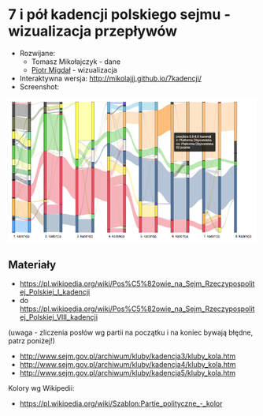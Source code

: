 # 7 i pół kadencji polskiego sejmu - wizualizacja przepływów

* Rozwijane:
  * Tomasz Mikołajczyk - dane
  * [Piotr Migdał](http://p.migdal.pl/) - wizualizacja
* Interaktywna wersja: http://mikolajjj.github.io/7kadencji/
* Screenshot:

![Przepływy członkowska w 7 i pół kadencjach polskiego sejmu](screenshot.png)


## Materiały

* https://pl.wikipedia.org/wiki/Pos%C5%82owie_na_Sejm_Rzeczypospolitej_Polskiej_I_kadencji
* do https://pl.wikipedia.org/wiki/Pos%C5%82owie_na_Sejm_Rzeczypospolitej_Polskiej_VIII_kadencji

(uwaga - zliczenia posłów wg partii na początku i na koniec bywają błędne, patrz poniżej!)

* http://www.sejm.gov.pl/archiwum/kluby/kadencja3/kluby_kola.htm
* http://www.sejm.gov.pl/archiwum/kluby/kadencja4/kluby_kola.htm
* http://www.sejm.gov.pl/archiwum/kluby/kadencja5/kluby_kola.htm

Kolory wg Wikipedii:

* https://pl.wikipedia.org/wiki/Szablon:Partie_polityczne_-_kolor
